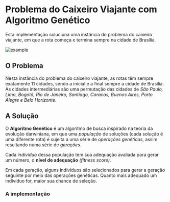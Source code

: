 # Problema do Caixeiro Viajante com  Algoritmo Genético
Esta implementação soluciona uma instância do problema do caixeiro viajante, em que a rota começa e termina sempre na cidade de Brasília.

![example](https://i.ibb.co/Vq9MyQY/example.png)

## O Problema
Nesta instância do problema do caixeiro viajante, as rotas têm sempre exatamente 11 cidades, sendo a inicial e a final sempre a cidade de Brasília. As cidades intermediárias são uma permutação das cidades de *São Paulo, Lima, Bogotá, Rio de Janeiro, Santiago, Caracas, Buenos Aires, Porto Alegre e Belo Horizonte*.
## A Solução
O **Algoritmo Genético** é um algoritmo de busca inspirado na teoria da evolução darwiniana, em que uma *população* de soluções (cada solução é uma diferente rota) é sujeita a uma série de *operações genéticas*, assim resultando numa série de *gerações*.

Cada *indivíduo* dessa população tem sua adequação avaliada para gerar um número, o **nível de adequação** *(fitness score)*.

Em cada geração, alguns indivíduos são selecionados para gerar a geração seguinte por meio das operações genéticas. Quanto mais adequado um indivíduo for, maior sua chance de seleção.

### A implementação

<!--stackedit_data:
eyJoaXN0b3J5IjpbLTIxMDAxOTA5ODEsLTIwNDMwMTEzMDEsLT
Q3MzI4Nzc3OCwzNDAyMDU3MDMsNzMwOTk4MTE2XX0=
-->